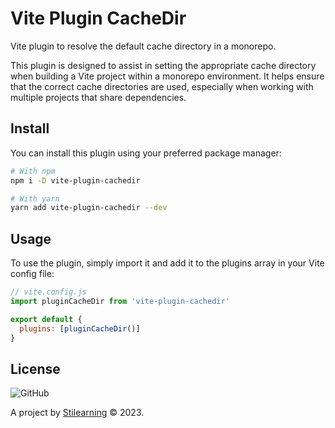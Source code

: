 # Vite Plugin CacheDir

Vite plugin to resolve the default cache directory in a monorepo.

This plugin is designed to assist in setting the appropriate cache directory when building a Vite project within a monorepo environment. It helps ensure that the correct cache directories are used, especially when working with multiple projects that share dependencies.

## Install

You can install this plugin using your preferred package manager:

```bash
# With npm
npm i -D vite-plugin-cachedir

# With yarn
yarn add vite-plugin-cachedir --dev
```

## Usage

To use the plugin, simply import it and add it to the plugins array in your Vite config file:

```javascript
// vite.config.js
import pluginCacheDir from 'vite-plugin-cachedir'

export default {
  plugins: [pluginCacheDir()]
}
```

## License

![GitHub](https://img.shields.io/github/license/bent10/vite-plugins)

A project by [Stilearning](https://stilearning.com) &copy; 2023.
